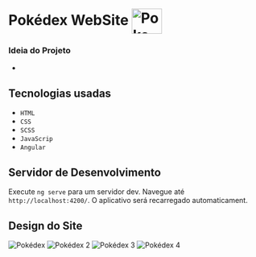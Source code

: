 
<div className="Pokedex">
  <h1>
    Pokédex WebSite
    <img align="center" alt="Poke" height="50" width="60" src="https://user-images.githubusercontent.com/89430801/213887234-e2152668-1001-4dc8-b5ef-52a83d664968.svg"/>
  </h1>
</div>

### Ideia do Projeto
-

## Tecnologias usadas
- `HTML`
- `CSS`
- `SCSS`
- `JavaScrip`
- `Angular`

## Servidor de Desenvolvimento
Execute `ng serve` para um servidor dev. Navegue até `http://localhost:4200/`. O aplicativo será recarregado automaticament.

## Design do Site
![Pokédex](https://user-images.githubusercontent.com/89430801/214362635-f766cdc0-f1bd-45eb-a7f4-986ac4e6f57e.svg)
![Pokédex 2](https://user-images.githubusercontent.com/89430801/214362646-552e55b8-3e80-4063-9927-92ae63907de3.svg)
![Pokédex 3](https://user-images.githubusercontent.com/89430801/214362653-3f55cedd-db58-4a35-8c15-77a45aeee7a8.svg)
![Pokédex 4](https://user-images.githubusercontent.com/89430801/214363275-a1bd4bb9-0f3a-4d6a-a50d-42231caf9c61.svg)


